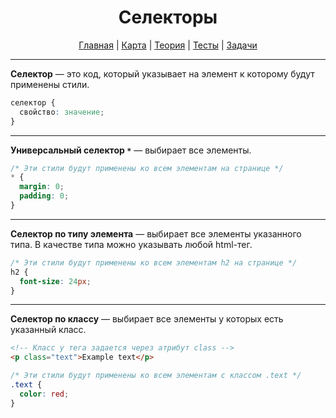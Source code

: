 <div align="center">

# Селекторы

[Главная](https://github.com/dollaween/junior-roadmap/)
|
[Карта](/roadmap/README.md)
|
[Теория](/theory/README.md)
|
[Тесты](/tests/README.md)
|
[Задачи](/tasks/README.md)

</div>

---

**Селектор** — это код, который указывает на элемент к которому будут применены стили.

```css
селектор {
  свойство: значение;
}
```

---

**Универсальный селектор `*`** — выбирает все элементы.

```css
/* Эти стили будут применены ко всем элементам на странице */
* {
  margin: 0;
  padding: 0;
}
```

---

**Селектор по типу элемента** — выбирает все элементы указанного типа. В качестве типа можно указывать любой html-тег.

```css
/* Эти стили будут применены ко всем элементам h2 на странице */
h2 {
  font-size: 24px;
}
```

---

**Селектор по классу** — выбирает все элементы у которых есть указанный класс.

```html
<!-- Класс у тега задается через атрибут class -->
<p class="text">Example text</p>
```

```css
/* Эти стили будут применены ко всем элементам с классом .text */
.text {
  color: red;
}
```












